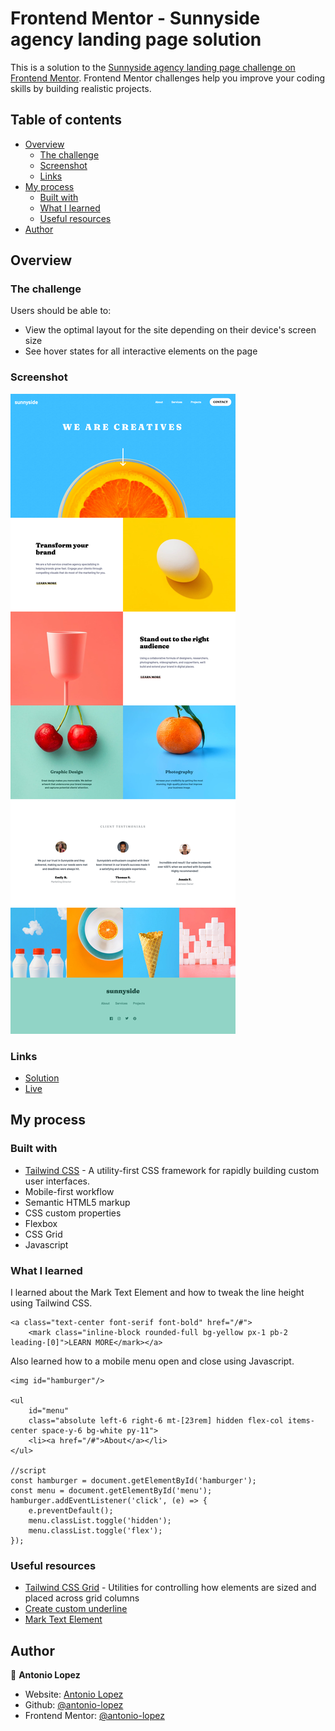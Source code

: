 # Frontend Mentor - Sunnyside agency landing page solution

This is a solution to the [Sunnyside agency landing page challenge on Frontend Mentor](https://www.frontendmentor.io/challenges/sunnyside-agency-landing-page-7yVs3B6ef). Frontend Mentor challenges help you improve your coding skills by building realistic projects.

## Table of contents

- [Overview](#overview)
  - [The challenge](#the-challenge)
  - [Screenshot](#screenshot)
  - [Links](#links)
- [My process](#my-process)
  - [Built with](#built-with)
  - [What I learned](#what-i-learned)
  - [Useful resources](#useful-resources)
- [Author](#author)

## Overview

### The challenge

Users should be able to:

- View the optimal layout for the site depending on their device's screen size
- See hover states for all interactive elements on the page

### Screenshot

![](/images/screenshot.png)

### Links

- [Solution](https://your-solution-url.com)
- [Live](https://your-live-site-url.com)

## My process

### Built with

- [Tailwind CSS](https://tailwindcss.com/) - A utility-first CSS framework for rapidly building custom user interfaces.
- Mobile-first workflow
- Semantic HTML5 markup
- CSS custom properties
- Flexbox
- CSS Grid
- Javascript

### What I learned

I learned about the Mark Text Element and how to tweak the line height using Tailwind CSS.

```
<a class="text-center font-serif font-bold" href="/#">
	<mark class="inline-block rounded-full bg-yellow px-1 pb-2 leading-[0]">LEARN MORE</mark></a>
```

Also learned how to a mobile menu open and close using Javascript.

```
<img id="hamburger"/>

<ul
	id="menu"
	class="absolute left-6 right-6 mt-[23rem] hidden flex-col items-center space-y-6 bg-white py-11">
	<li><a href="/#">About</a></li>
</ul>

//script
const hamburger = document.getElementById('hamburger');
const menu = document.getElementById('menu');
hamburger.addEventListener('click', (e) => {
	e.preventDefault();
	menu.classList.toggle('hidden');
	menu.classList.toggle('flex');
});
```

### Useful resources

- [Tailwind CSS Grid](https://tailwindcss.com/docs/grid-column) - Utilities for controlling how elements are sized and placed across grid columns
- [Create custom underline](https://stackoverflow.com/questions/43683187/how-can-i-create-custom-underline-or-highlight-for-text-in-html-or-css)
- [Mark Text Element](https://developer.mozilla.org/en-US/docs/Web/HTML/Element/mark)

## Author

👤 **Antonio Lopez**

- Website: [Antonio Lopez](https://www.antoniolopez.me/)
- Github: [@antonio-lopez](https://github.com/antonio-lopez)
- Frontend Mentor: [@antonio-lopez](https://www.frontendmentor.io/profile/antonio-lopez)
